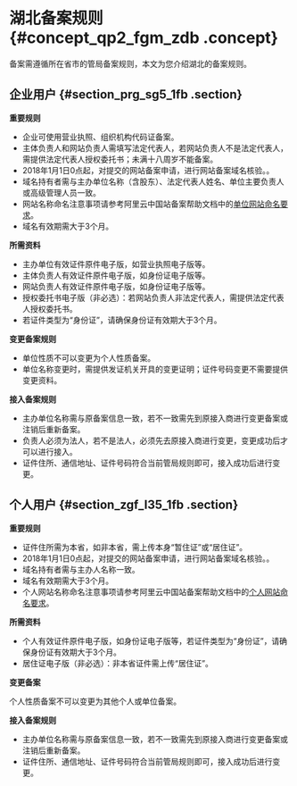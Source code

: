 # 湖北备案规则 {#concept_qp2_fgm_zdb .concept}

备案需遵循所在省市的管局备案规则，本文为您介绍湖北的备案规则。

## 企业用户 {#section_prg_sg5_1fb .section}

 **重要规则** 

-   企业可使用营业执照、组织机构代码证备案。
-   主体负责人和网站负责人需填写法定代表人，若网站负责人不是法定代表人，需提供法定代表人授权委托书；未满十八周岁不能备案。
-   2018年1月1日0点起，对提交的网站备案申请，进行网站备案域名核验。。
-   域名持有者需与主办单位名称（含股东）、法定代表人姓名、单位主要负责人或高级管理人员一致。
-   网站名称命名注意事项请参考阿里云中国站备案帮助文档中的[单位网站命名要求](https://help.aliyun.com/knowledge_detail/36948.html#title-yw5-zl7-utv)。
-   域名有效期需大于3个月。

 **所需资料** 

-   主办单位有效证件原件电子版，如营业执照电子版等。
-   主体负责人有效证件原件电子版，如身份证电子版等。
-   网站负责人有效证件原件电子版，如身份证电子版等。
-   授权委托书电子版（非必选）：若网站负责人非法定代表人，需提供法定代表人授权委托书。
-   若证件类型为“身份证”，请确保身份证有效期大于3个月。

 **变更备案规则** 

-   单位性质不可以变更为个人性质备案。
-   单位名称变更时，需提供发证机关开具的变更证明；证件号码变更不需要提供变更资料。

 **接入备案规则** 

-   主办单位名称需与原备案信息一致，若不一致需先到原接入商进行变更备案或注销后重新备案。
-   负责人必须为法人，若不是法人，必须先去原接入商进行变更，变更成功后才可以进行接入。
-   证件住所、通信地址、证件号码符合当前管局规则即可，接入成功后进行变更。

## 个人用户 {#section_zgf_l35_1fb .section}

 **重要规则** 

-   证件住所需为本省，如非本省，需上传本身“暂住证”或“居住证”。
-   2018年1月1日0点起，对提交的网站备案申请，进行网站备案域名核验。。
-   域名持有者需与主办人名称一致。
-   域名有效期需大于3个月。
-   个人网站名称命名注意事项请参考阿里云中国站备案帮助文档中的[个人网站命名要求](https://help.aliyun.com/knowledge_detail/36948.html#title-lhm-b1g-ehx)。

 **所需资料** 

-   个人有效证件原件电子版，如身份证电子版等，若证件类型为“身份证”，请确保身份证有效期大于3个月。
-   居住证电子版（非必选）：非本省证件需上传“居住证”。

 **变更备案** 

个人性质备案不可以变更为其他个人或单位备案。

 **接入备案规则** 

-   主办单位名称需与原备案信息一致，若不一致需先到原接入商进行变更备案或注销后重新备案。
-   证件住所、通信地址、证件号码符合当前管局规则即可，接入成功后进行变更。

